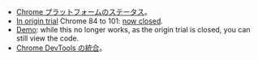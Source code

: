 - [Chrome プラットフォームのステータス](https://www.chromestatus.com/feature/5078049450098688)。
- [In origin trial](https://web.dev/origin-trials/) Chrome 84 to 101: [now closed](/origintrials/#/view_trial/2479231594867458049).
- [Demo](https://trust-token-demo.glitch.me/): while this no longer works, as the origin trial is closed, you can still view the code.
- [Chrome DevTools の統合](/blog/new-in-devtools-89/#trust-token)。
